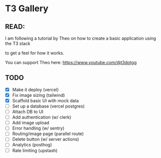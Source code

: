 # T3 Gallery

## READ:

I am following a tutorial by Theo on how to create a basic application using the T3 stack

to get a feel for how it works.

You can support Theo here: https://www.youtube.com/@t3dotgg

## TODO

- [x] Make it deploy (vercel)
- [x] Fix image sizing (tailwind)
- [x] Scaffold basic UI with mock data
- [ ] Set up a database (vercel postgres)
- [ ] Attach DB to UI
- [ ] Add authentication (w/ clerk)
- [ ] Add image upload
- [ ] Error handling (w/ sentry)
- [ ] Routing/image page (parallel route)
- [ ] Delete button (w/ server actions)
- [ ] Analytics (posthog)
- [ ] Rate limiting (upstash)